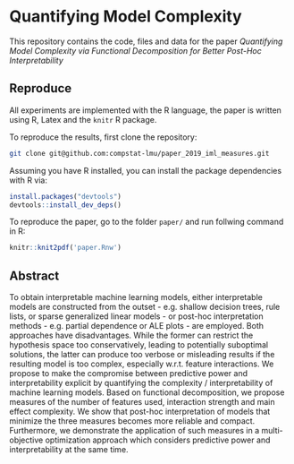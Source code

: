 # Quantifying Model Complexity

This repository contains the code, files and data for the paper *Quantifying Model Complexity via Functional Decomposition for Better Post-Hoc Interpretability* 


## Reproduce

All experiments are implemented with the R language, the paper is written using R, Latex and the `knitr` R package.

To reproduce the results, first clone the repository:

```bash
git clone git@github.com:compstat-lmu/paper_2019_iml_measures.git
```

Assuming you have R installed, you can install the package dependencies with R via:

```r
install.packages("devtools")
devtools::install_dev_deps()
```

To reproduce the paper, go to the folder `paper/` and run follwing command in  R:

```r
knitr::knit2pdf('paper.Rnw')
```

## Abstract

To obtain interpretable machine learning models, either interpretable models are constructed from the outset - e.g. shallow decision trees, rule lists, or sparse generalized linear models - or post-hoc interpretation methods - e.g. partial dependence or ALE plots - are employed. Both approaches have disadvantages.
While the former can restrict the hypothesis space too conservatively, leading to potentially suboptimal solutions, the latter can produce too verbose or misleading results if the resulting model is too complex, especially w.r.t. feature interactions. We propose to make the compromise between predictive power and interpretability explicit by quantifying the complexity / interpretability of machine learning models. Based on functional decomposition, we propose measures of the number of features used, interaction strength and main effect complexity. We show that post-hoc interpretation of models that minimize the three measures becomes more reliable and compact.
Furthermore, we demonstrate the application of such measures in a multi-objective optimization approach which considers predictive power and interpretability at the same time.




